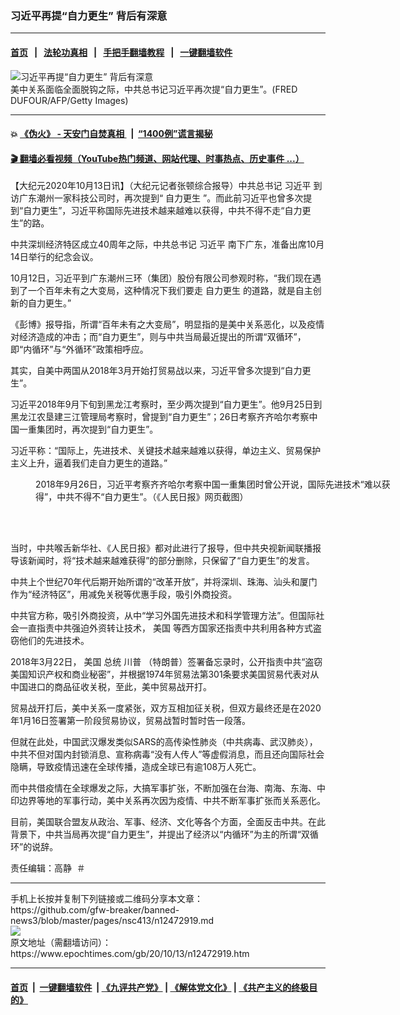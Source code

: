### 习近平再提“自力更生” 背后有深意
------------------------

#### [首页](https://github.com/gfw-breaker/banned-news3/blob/master/README.md) &nbsp;&nbsp;|&nbsp;&nbsp; [法轮功真相](https://github.com/begood0513/basic/blob/master/README.md)  &nbsp;&nbsp;|&nbsp;&nbsp; [手把手翻墙教程](https://github.com/gfw-breaker/guides/wiki)  &nbsp;&nbsp;|&nbsp;&nbsp; [一键翻墙软件](https://github.com/gfw-breaker/nogfw/blob/master/README.md)  



<div><img alt="习近平再提“自力更生” 背后有深意" class="attachment-djy_600_400 size-djy_600_400 wp-post-image" src="https://i.epochtimes.com/assets/uploads/2020/10/6ba1fa4749047afa0d3edbbe49f527ce-1.png"/>
<div class="caption">
 美中关系面临全面脱钩之际，中共总书记习近平再次提“自力更生”。(FRED DUFOUR/AFP/Getty Images)
</div></div><hr/>

#### 💥 [《伪火》 - 天安门自焚真相 ](http://158.247.195.190:10000/videos/blog/weihuo.html)&nbsp; |&nbsp; [“1400例”谎言揭秘  ](http://158.247.195.190:10000/videos/blog/jiexi1400.html)

#### [ 🎬  翻墙必看视频（YouTube热门频道、网站代理、时事热点、历史事件 ...）](https://github.com/gfw-breaker/links/blob/master/banned.md)

<div><p>
 【大纪元2020年10月13日讯】（大纪元记者张顿综合报导）中共总书记
 <ok href="https://www.epochtimes.com/gb/tag/%E4%B9%A0%E8%BF%91%E5%B9%B3.html">
  习近平
 </ok>
 到访广东潮州一家科技公司时，再次提到“
 <ok href="https://www.epochtimes.com/gb/tag/%E8%87%AA%E5%8A%9B%E6%9B%B4%E7%94%9F.html">
  自力更生
 </ok>
 ”。而此前习近平也曾多次提到“自力更生”，习近平称国际先进技术越来越难以获得，中共不得不走“自力更生”的路。
</p>
<p>
 中共深圳经济特区成立40周年之际，中共总书记
 <ok href="https://www.epochtimes.com/gb/tag/%E4%B9%A0%E8%BF%91%E5%B9%B3.html">
  习近平
 </ok>
 南下广东，准备出席10月14日举行的纪念会议。
</p>
<p>
 10月12日，习近平到广东潮州三环（集团）股份有限公司参观时称，“我们现在遇到了一个百年未有之大变局，这种情况下我们要走
 <ok href="https://www.epochtimes.com/gb/tag/%E8%87%AA%E5%8A%9B%E6%9B%B4%E7%94%9F.html">
  自力更生
 </ok>
 的道路，就是自主创新的自力更生。”
</p>
<p>
 《彭博》报导指，所谓“百年未有之大变局”，明显指的是美中关系恶化，以及疫情对经济造成的冲击；而“自力更生”，则与中共当局最近提出的所谓“双循环”，即“内循环”与“外循环”政策相呼应。
</p>
<p>
 其实，自美中两国从2018年3月开始打贸易战以来，习近平曾多次提到“自力更生”。
</p>
<p>
 习近平2018年9月下旬到黑龙江考察时，至少两次提到“自力更生”。他9月25日到黑龙江农垦建三江管理局考察时，曾提到“自力更生”；26日考察齐齐哈尔考察中国一重集团时，再次提到“自力更生”。
</p>
<p>
 习近平称：“国际上，先进技术、关键技术越来越难以获得，单边主义、贸易保护主义上升，逼着我们走自力更生的道路。”
</p>
<figure class="wp-caption aligncenter" id="attachment_12473161" style="width: 600px">
 <ok href="https://i.epochtimes.com/assets/uploads/2020/10/xjp-2018.9.26.jpg">
  <img alt="" class="size-large wp-image-12473161" src="https://i.epochtimes.com/assets/uploads/2020/10/xjp-2018.9.26-600x628.jpg"/>
 </ok>
 <br/><figcaption class="wp-caption-text">
  2018年9月26日，习近平考察齐齐哈尔考察中国一重集团时曾公开说，国际先进技术“难以获得”，中共不得不“自力更生”。（《人民日报》网页截图）
 </figcaption><br/>
</figure><br/>
<p>
 当时，中共喉舌新华社、《人民日报》都对此进行了报导，但中共央视新闻联播报导该新闻时，将“技术越来越难获得”的部分删除，只保留了“自力更生”的发言。
</p>
<p>
 中共上个世纪70年代后期开始所谓的“改革开放”，并将深圳、珠海、汕头和厦门作为“经济特区”，用减免关税等优惠手段，吸引外商投资。
</p>
<p>
 中共官方称，吸引外商投资，从中“学习外国先进技术和科学管理方法”。但国际社会一直指责中共强迫外资转让技术，
 <ok href="https://www.epochtimes.com/gb/tag/%E7%BE%8E%E5%9B%BD.html">
  美国
 </ok>
 等西方国家还指责中共利用各种方式盗窃他们的先进技术。
</p>
<p>
 2018年3月22日，
 <ok href="https://www.epochtimes.com/gb/tag/%E7%BE%8E%E5%9B%BD.html">
  美国
 </ok>
 总统
 <ok href="https://www.epochtimes.com/gb/tag/%E5%B7%9D%E6%99%AE.html">
  川普
 </ok>
 （特朗普）签署备忘录时，公开指责中共“盗窃美国知识产权和商业秘密”，并根据1974年贸易法第301条要求美国贸易代表对从中国进口的商品征收关税，至此，美中贸易战开打。
</p>
<p>
 贸易战开打后，美中关系一度紧张，双方互相加征关税，但双方最终还是在2020年1月16日签署第一阶段贸易协议，贸易战暂时暂时告一段落。
</p>
<p>
 但就在此处，中国武汉爆发类似SARS的高传染性肺炎（中共病毒、武汉肺炎），中共不但对国内封锁消息、宣称病毒“没有人传人”等虚假消息，而且还向国际社会隐瞒，导致疫情迅速在全球传播，造成全球已有逾108万人死亡。
</p>
<p>
 而中共借疫情在全球爆发之际，大搞军事扩张，不断加强在台海、南海、东海、中印边界等地的军事行动，美中关系再次因为疫情、中共不断军事扩张而关系恶化。
</p>
<p>
 目前，美国联合盟友从政治、军事、经济、文化等各个方面，全面反击中共。在此背景下，中共当局再次提“自力更生”，并提出了经济以“内循环”为主的所谓“双循环”的说辞。
</p>
<p>
 责任编辑：高静  ＃
</p>
</div>
<hr/>
手机上长按并复制下列链接或二维码分享本文章：<br/>
https://github.com/gfw-breaker/banned-news3/blob/master/pages/nsc413/n12472919.md <br/>
<a href='https://github.com/gfw-breaker/banned-news3/blob/master/pages/nsc413/n12472919.md'><img src='https://github.com/gfw-breaker/banned-news3/blob/master/pages/nsc413/n12472919.md.png'/></a> <br/>
原文地址（需翻墙访问）：https://www.epochtimes.com/gb/20/10/13/n12472919.htm


------------------------
#### [首页](https://github.com/gfw-breaker/banned-news3/blob/master/README.md) &nbsp;|&nbsp; [一键翻墙软件](https://github.com/gfw-breaker/nogfw/blob/master/README.md) &nbsp;| [《九评共产党》](https://github.com/gfw-breaker/9ping.md/blob/master/README.md#九评之一评共产党是什么) | [《解体党文化》](https://github.com/gfw-breaker/jtdwh.md/blob/master/README.md) | [《共产主义的终极目的》](https://github.com/gfw-breaker/gczydzjmd.md/blob/master/README.md)


<img src='http://gfw-breaker.win/banned-news3/pages/nsc413/n12472919.md' width='0px' height='0px'/>
